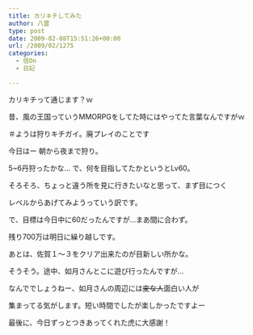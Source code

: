 ```yaml
---
title: カリキチしてみた
author: 八雲
type: post
date: 2009-02-08T15:51:26+00:00
url: /2009/02/1275
categories:
  - 信On
  - 日記

---
```

カリキチって通じます？ｗ
  
昔、風の王国っていうMMORPGをしてた時にはやってた言葉なんですがｗ
  
＃ようは狩りキチガイ。廃プレイのことです

今日はー 朝から夜まで狩り。
  
5~6丹狩ったかな… で、何を目指してたかというとLv60。
  
そろそろ、ちょっと違う所を見に行きたいなと思って、まず目につく
  
レベルからあげてみようっていう訳です。

で、目標は今日中に60だったんですが…まあ間に合わず。
  
残り700万は明日に繰り越しです。
  
あとは、佐賀１～３をクリア出来たのが目新しい所かな。

そうそう。途中、如月さんとこに遊び行ったんですが…
  
なんででしょうねー、如月さんの周辺には<del datetime="2009-02-08T15:41:02+00:00">変な人</del>面白い人が
  
集まってる気がします。短い時間でしたが楽しかったですよー

最後に、今日ずっとつきあってくれた虎に大感謝！